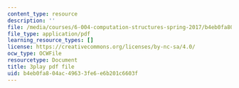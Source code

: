 ```yaml
---
content_type: resource
description: ''
file: /media/courses/6-004-computation-structures-spring-2017/b4eb0fa804ac49633fe6e6b201c6603f_00KTZ7t_rWw.pdf
file_type: application/pdf
learning_resource_types: []
license: https://creativecommons.org/licenses/by-nc-sa/4.0/
ocw_type: OCWFile
resourcetype: Document
title: 3play pdf file
uid: b4eb0fa8-04ac-4963-3fe6-e6b201c6603f
---
```

